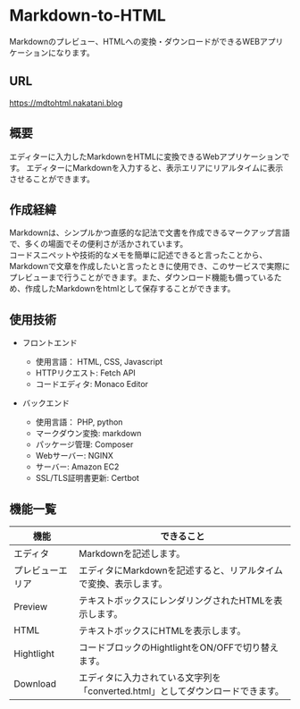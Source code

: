 # Markdown-to-HTML
Markdownのプレビュー、HTMLへの変換・ダウンロードができるWEBアプリケーションになります。

## URL 
https://mdtohtml.nakatani.blog


## 概要
エディターに入力したMarkdownをHTMLに変換できるWebアプリケーションです。
エディターにMarkdownを入力すると、表示エリアにリアルタイムに表示させることができます。

## 作成経緯
Markdownは、シンプルかつ直感的な記法で文書を作成できるマークアップ言語で、多くの場面でその便利さが活かされています。<br>
コードスニペットや技術的なメモを簡単に記述できると言ったことから、Markdownで文章を作成したいと言ったときに使用でき、このサービスで実際にプレビューまで行うことができます。また、ダウンロード機能も備っているため、作成したMarkdownをhtmlとして保存することができます。

## 使用技術
- フロントエンド
  - 使用言語： HTML, CSS, Javascript
  - HTTPリクエスト: Fetch API
  - コードエディタ: Monaco Editor

- バックエンド
  - 使用言語： PHP, python
  - マークダウン変換: markdown
  - パッケージ管理: Composer
  - Webサーバー: NGINX
  - サーバー: Amazon EC2
  - SSL/TLS証明書更新: Certbot

## 機能一覧
| 機能 | できること|
| ------- | ------- |
| エディタ | Markdownを記述します。 |
| プレビューエリア | エディタにMarkdownを記述すると、リアルタイムで変換、表示します。 |
| Preview | テキストボックスにレンダリングされたHTMLを表示します。 |
| HTML | テキストボックスにHTMLを表示します。 |
| Hightlight | コードブロックのHightlightをON/OFFで切り替えます。 |
| Download | エディタに入力されている文字列を「converted.html」としてダウンロードできます。 |
